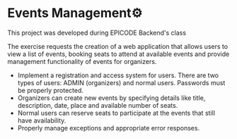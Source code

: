 # Events Management⚙️
This project was developed during EPICODE Backend's class

The exercise requests the creation of a web application that allows users to  view a list of events, booking seats to attend at available events and provide management functionality of events for organizers.

- Implement a registration and access system for users. There are two types of users: ADMIN (organizers) and normal users. Passwords must be properly protected.
- Organizers can create new events by specifying details like title, description, date, place and available number of seats.
- Normal users can reserve seats to participate at the events that still have availability.
- Properly manage  exceptions and appropriate error responses.
